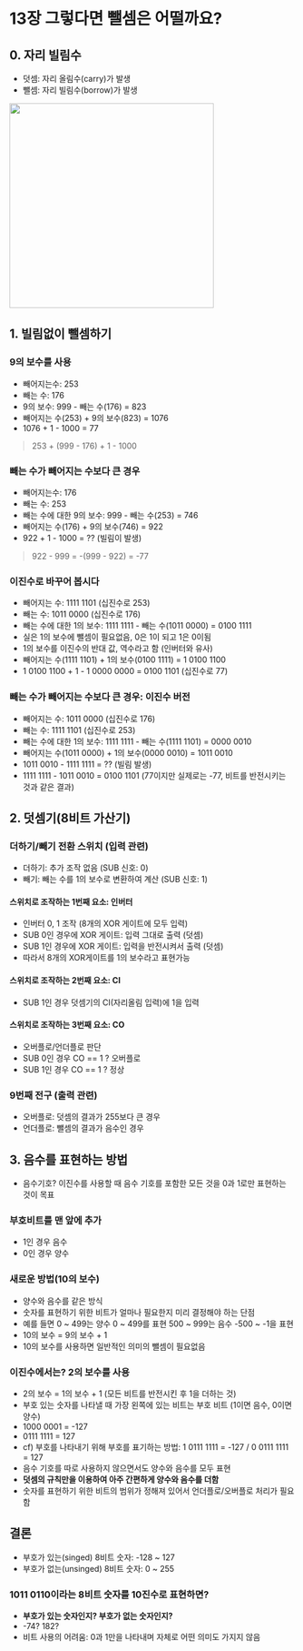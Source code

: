 # 13장 그렇다면 뺄셈은 어떨까요?

## 0. 자리 빌림수
- 덧셈: 자리 올림수(carry)가 발생
- 뺄셈: 자리 빌림수(borrow)가 발생

<img src="https://www.smartick.com/blog/wp-content/uploads/marisa.2.-1200x900.png" height="360px" title=""/>

## 1. 빌림없이 뺄셈하기

### 9의 보수를 사용
- 빼어지는수: 253
- 빼는 수: 176
- 9의 보수: 999 - 빼는 수(176) = 823
- 빼어지는 수(253) + 9의 보수(823) = 1076
- 1076 + 1 - 1000 = 77 
> 253 + (999 - 176) + 1 - 1000

### 빼는 수가 빼어지는 수보다 큰 경우
- 빼어지는수: 176
- 빼는 수: 253
- 빼는 수에 대한 9의 보수: 999 - 빼는 수(253) = 746
- 빼어지는 수(176) + 9의 보수(746) = 922
- 922 + 1 - 1000 = ?? (빌림이 발생)
> 922 - 999 = -(999 - 922) = -77

### 이진수로 바꾸어 봅시다
- 빼어지는 수: 1111 1101 (십진수로 253)
- 빼는 수: 1011 0000 (십진수로 176)
- 빼는 수에 대한 1의 보수: 1111 1111 - 빼는 수(1011 0000) = 0100 1111
- 실은 1의 보수에 뺄셈이 필요없음, 0은 1이 되고 1은 0이됨
- 1의 보수를 이진수의 반대 값, 역수라고 함 (인버터와 유사)
- 빼어지는 수(1111 1101) + 1의 보수(0100 1111) = 1 0100 1100
- 1 0100 1100 + 1 - 1 0000 0000 = 0100 1101 (십진수로 77)

### 빼는 수가 빼어지는 수보다 큰 경우: 이진수 버전
- 빼어지는 수: 1011 0000 (십진수로 176)
- 빼는 수: 1111 1101 (십진수로 253)
- 빼는 수에 대한 1의 보수: 1111 1111 - 빼는 수(1111 1101) = 0000 0010
- 빼어지는 수(1011 0000) + 1의 보수(0000 0010) = 1011 0010
- 1011 0010 - 1111 1111 = ?? (빌림 발생)
- 1111 1111 - 1011 0010 = 0100 1101 (77이지만 실제로는 -77, 비트를 반전시키는 것과 같은 결과)



## 2. 덧셈기(8비트 가산기)

### 더하기/빼기 전환 스위치 (입력 관련)
- 더하기: 추가 조작 없음 (SUB 신호: 0)
- 빼기: 빼는 수를 1의 보수로 변환하여 계산 (SUB 신호: 1)

#### 스위치로 조작하는 1번째 요소: 인버터
- 인버터 0, 1 조작 (8개의 XOR 게이트에 모두 입력)
- SUB 0인 경우에 XOR 게이트: 입력 그대로 출력 (덧셈)
- SUB 1인 경우에 XOR 게이트: 입력을 반전시켜서 출력 (덧셈)
- 따라서 8개의 XOR게이트를 1의 보수라고 표현가능

#### 스위치로 조작하는 2번째 요소: CI
- SUB 1인 경우  덧셈기의 CI(자리올림 입력)에 1을 입력

#### 스위치로 조작하는 3번째 요소: CO
- 오버플로/언더플로 판단
- SUB 0인 경우 CO == 1 ? 오버플로
- SUB 1인 경우 CO == 1 ? 정상

### 9번째 전구 (출력 관련)
- 오버플로: 덧셈의 결과가 255보다 큰 경우
- 언더플로: 뺄셈의 결과가 음수인 경우

## 3. 음수를 표현하는 방법
- 음수기호? 이진수를 사용할 때 음수 기호를 포함한 모든 것을 0과 1로만 표현하는 것이 목표

### 부호비트를 맨 앞에 추가
- 1인 경우 음수
- 0인 경우 양수

### 새로운 방법(10의 보수)
- 양수와 음수를 같은 방식
- 숫자를 표현하기 위한 비트가 얼마나 필요한지 미리 결정해야 하는 단점
- 예를 들면 0 ~ 499는 양수 0 ~ 499를 표현 500 ~ 999는 음수 -500 ~ -1을 표현
- 10의 보수 = 9의 보수 + 1
- 10의 보수를 사용하면 일반적인 의미의 뺄셈이 필요없음

### 이진수에서는? 2의 보수를 사용
- 2의 보수 = 1의 보수 + 1 (모든 비트를 반전시킨 후 1을 더하는 것)
- 부호 있는 숫자를 나타낼 때 가장 왼쪽에 있는 비트는 부호 비트 (1이면 음수, 0이면 양수)
- 1000 0001 = -127
- 0111 1111 = 127
- cf) 부호를 나타내기 위해 부호를 표기하는 방법: 1 0111 1111 = -127 / 0 0111 1111 = 127
- 음수 기호를 따로 사용하지 않으면서도 양수와 음수를 모두 표현
- **덧셈의 규칙만을 이용하여 아주 간편하게 양수와 음수를 더함**
- 숫자를 표현하기 위한 비트의 범위가 정해져 있어서 언더플로/오버플로 처리가 필요함


## 결론
- 부호가 있는(singed) 8비트 숫자: -128 ~ 127
- 부호가 없는(unsinged) 8비트 숫자: 0 ~ 255

### 1011 0110이라는 8비트 숫자를 10진수로 표현하면?
- **부호가 있는 숫자인지? 부호가 없는 숫자인지?**
- -74? 182?
- 비트 사용의 어려움: 0과 1만을 나타내며 자체로 어떤 의미도 가지지 않음

